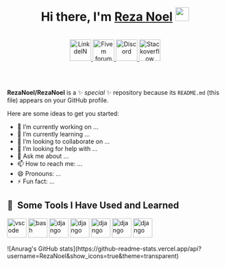 <h1 align="center">Hi there, I'm <a href="https://github.com/RezaNoel" target="_blank">Reza Noel</a> <img
src="https://github.com/blackcater/blackcater/raw/main/images/Hi.gif" height="32" /></h1>




<p align="center">
<br/>
<a href="https://www.linkedin.com/in/rezanoel">
  <img alt="LinkdeIN" width="50px" src="https://img.freepik.com/premium-vector/linkedin-logo_578229-227.jpg" />
</a>
<a href="https://forum.cfx.re/u/rezanoel/activity/topics">
  <img alt="Fivem forum" width="50px" src="https://forum.cfx.re/uploads/default/original/4X/1/1/a/11abac85b780a6bfb422bb414511bacab31e72a7.png" />
</a>
<a href="https://discord.com/invite/K4sT5u6qgm">
  <img alt="Discord" width="50px" src="https://uxwing.com/wp-content/themes/uxwing/download/brands-and-social-media/discord-square-color-icon.png" />
</a>
<a href="https://stackoverflow.com/users/23895657/reza-noel">
  <img alt="Stackoverflow" width="50px" src="https://www.vectorlogo.zone/logos/stackoverflow/stackoverflow-tile.svg" />
</a>


</p>
<br/><br/>

**RezaNoel/RezaNoel** is a ✨ _special_ ✨ repository because its `README.md` (this file) appears on your GitHub profile.

Here are some ideas to get you started:

- 🔭 I’m currently working on ...
- 🌱 I’m currently learning ...
- 👯 I’m looking to collaborate on ...
- 🤔 I’m looking for help with ...
- 💬 Ask me about ...
- 📫 How to reach me: ...
- 😄 Pronouns: ...
- ⚡ Fun fact: ...

<h2> 🚀 &nbsp;Some Tools I Have Used and Learned</h2>
<p align="left">
<img src="https://cdn.jsdelivr.net/gh/devicons/devicon/icons/vscode/vscode-original.svg" alt="vscode" width="45" height="45"/>
<img src="https://upload.wikimedia.org/wikipedia/commons/thumb/1/1d/PyCharm_Icon.svg/1024px-PyCharm_Icon.svg.png" alt="bash" width="45" height="45"/>
<img src="https://www.svgrepo.com/show/353657/django-icon.svg" alt="django" width="45" height="45"/>
<img src="https://upload.wikimedia.org/wikipedia/commons/thumb/c/c3/Python-logo-notext.svg/1869px-Python-logo-notext.svg.png" alt="django" width="45" height="45"/>
<img src="https://upload.wikimedia.org/wikipedia/commons/thumb/3/38/HTML5_Badge.svg/2048px-HTML5_Badge.svg.png" alt="django" width="45" height="45"/>
<img src="https://www.thenets.org/assets/img/icon-css3.png" alt="django" width="45" height="45"/>
<img src="https://cdn.freebiesupply.com/logos/large/2x/bootstrap-4-logo-svg-vector.svg" alt="django" width="45" height="45"/>
  
</p>
![Anurag's GitHub stats](https://github-readme-stats.vercel.app/api?username=RezaNoel&show_icons=true&theme=transparent)
